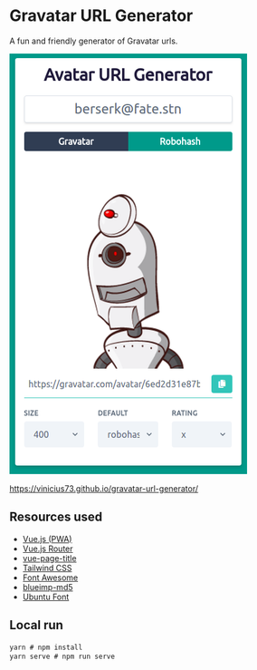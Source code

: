 # Gravatar URL Generator
A fun and friendly generator of Gravatar urls.  

![demo](demo-cover.png)

https://vinicius73.github.io/gravatar-url-generator/

## Resources used

- [Vue.js (PWA)](https://vuejs.org)
- [Vue.js Router](https://router.vuejs.org)
- [vue-page-title](https://github.com/vinicius73/vue-page-title)
- [Tailwind CSS](https://tailwindcss.com)
- [Font Awesome](https://fontawesome.com)
- [blueimp-md5](https://www.npmjs.com/package/blueimp-md5)
- [Ubuntu Font](https://fonts.google.com/specimen/Ubuntu)

## Local run

```shell
yarn # npm install
yarn serve # npm run serve
```
